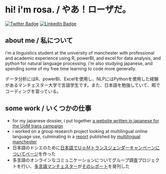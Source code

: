 # hi! i'm rosa. / やあ！ローザだ。
[![Twitter Badge](https://img.shields.io/badge/Twitter-Profile-informational?style=flat&logo=twitter&logoColor=white&color=purple)](https://twitter.com/rosakucharska)
[![LinkedIn Badge](https://img.shields.io/badge/LinkedIn-Profile-informational?style=flat&logo=linkedin&logoColor=white&color=0D76A8)](https://www.linkedin.com/in/rosa-kucharska-59b260212/)
## about me / 私について
i'm a linguistics student at the university of manchester with professional and academic experience using R, powerBI, and excel for data analysis, and python for natural language processing. i'm also studying japanese, and spending some of my free time learning to code more generally.

データ分析にはR、powerBI、Excelを使用し、NLPにはPythonを使用した経験があるマンチェスター大学で言語学生です。また、日本語を勉強していて、暇でコーディングを習っている。

## some work / いくつかの仕事
* for my japanese dossier, i put together [a website written in japanese for the UoM trans campaign](https://github.com/mojanbo/uomtrans-jp)
* i worked on a group research project looking at multilingual online language use, culminating in a [report](http://mlm.humanities.manchester.ac.uk/wp-content/uploads/2021/07/CMC_Lithuanian_Romanian_Facebook.pdf) published by [multilingual manchester](http://mlm.humanities.manchester.ac.uk/2021-reports/)
* 日本語のドシエのために[日本語でＵｏＭトランスジェンダーキャンペーンについてページ](https://github.com/mojanbo/uomtrans-jp)を作った
* 多言語のオンラインなコミュニケーションについてグループ調査プロジェクトを行い、[多言語マンチェスター](http://mlm.humanities.manchester.ac.uk/2021-reports/)が[そのレポート](http://mlm.humanities.manchester.ac.uk/wp-content/uploads/2021/07/CMC_Lithuanian_Romanian_Facebook.pdf)を発刊した
